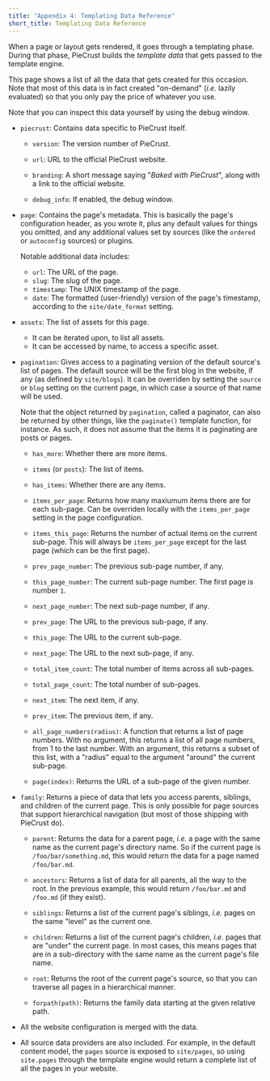 ```yaml
---
title: "Appendix 4: Templating Data Reference"
short_title: Templating Data Reference
---
```


When a page or layout gets rendered, it goes through a templating phase. During
that phase, PieCrust builds the _template data_ that gets passed to the template
engine.

This page shows a list of all the data that gets created for this occasion. Note
that most of this data is in fact created "on-demand" (_i.e._ lazily evaluated)
so that you only pay the price of whatever you use.

Note that you can inspect this data yourself by using the debug window.


* `piecrust`: Contains data specific to PieCrust itself.

    * `version`: The version number of PieCrust.

    * `url`: URL to the official PieCrust website.

    * `branding`: A short message saying "_Baked with PieCrust_", along with a
      link to the official website.

    * `debug_info`: If enabled, the debug window.

* `page`: Contains the page's metadata. This is basically the page's configuration header, as you wrote it, plus any default values for things you omitted, and any additional values set by sources (like the `ordered` or `autoconfig` sources) or plugins.

  Notable additional data includes:

    * `url`: The URL of the page.
    * `slug`: The slug of the page.
    * `timestamp`: The UNIX timestamp of the page.
    * `date`: The formatted (user-friendly) version of the page's timestamp,
      according to the `site/date_format` setting.

* `assets`: The list of assets for this page.

    * It can be iterated upon, to list all assets.
    * It can be accessed by name, to access a specific asset.

* `pagination`: Gives access to a paginating version of the default source's
  list of pages. The default source will be the first blog in the website, if
  any (as defined by `site/blogs`). It can be overriden by setting the `source`
  or `blog` setting on the current page, in which case a source of that name
  will be used.

  Note that the object returned by `pagination`, called a paginator, can also be
  returned by other things, like the `paginate()` template function, for
  instance. As such, it does not assume that the items it is paginating are
  posts or pages.

    * `has_more`: Whether there are more items.

    * `items` (or `posts`): The list of items.

    * `has_items`: Whether there are any items.

    * `items_per_page`: Returns how many maxiumum items there are for each
      sub-page. Can be overriden locally with the `items_per_page` setting in
      the page configuration.

    * `items_this_page`: Returns the number of actual items on the current
      sub-page. This will always be `items_per_page` except for the last page
      (which can be the first page).
    
    * `prev_page_number`: The previous sub-page number, if any.

    * `this_page_number`: The current sub-page number. The first page is number
      `1`.
    
    * `next_page_number`: The next sub-page number, if any.

    * `prev_page`: The URL to the previous sub-page, if any.

    * `this_page`: The URL to the current sub-page.

    * `next_page`: The URL to the next sub-page, if any.

    * `total_item_count`: The total number of items across all sub-pages.

    * `total_page_count`: The total number of sub-pages.

    * `next_item`: The next item, if any.

    * `prev_item`: The previous item, if any.

    * `all_page_numbers(radius)`: A function that returns a list of page
      numbers. With no argument, this returns a list of all page numbers, from 1
      to the last number. With an argument, this returns a subset of this list,
      with a "radius" equal to the argument "around" the current sub-page.

    * `page(index)`: Returns the URL of a sub-page of the given number.

* `family`: Returns a piece of data that lets you access parents, siblings, and
  children of the current page. This is only possible for page sources that
  support hierarchical navigation (but most of those shipping with PieCrust do).

    * `parent`: Returns the data for a parent page, _i.e._ a page with the same
      name as the current page's directory name. So if the current page is
      `/foo/bar/something.md`, this would return the data for a page named
      `/foo/bar.md`.

    * `ancestors`: Returns a list of data for all parents, all the way to the
      root. In the previous example, this would return `/foo/bar.md` and
      `/foo.md` (if they exist).

    * `siblings`: Returns a list of the current page's siblings, _i.e._ pages on
      the same "level" as the current one.

    * `children`: Returns a list of the current page's children, _i.e._ pages
      that are "under" the current page. In most cases, this means pages that
      are in a sub-directory with the same name as the current page's file name.

    * `root`: Returns the root of the current page's source, so that you can
      traverse all pages in a hierarchical manner.

    * `forpath(path)`: Returns the family data starting at the given relative
      path.

* All the website configuration is merged with the data.

* All source data providers are also included. For example, in the default
  content model, the `pages` source is exposed to `site/pages`, so using
  `site.pages` through the template engine would return a complete list of all
  the pages in your website.

